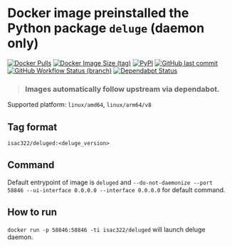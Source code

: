 # Docker image preinstalled the Python package `deluge` (daemon only)

[1]: https://hub.docker.com/r/isac322/deluged
[2]: https://pypi.org/project/deluge/
[3]: https://github.com/isac322/docker_image_deluged

[![Docker Pulls](https://img.shields.io/docker/pulls/isac322/deluged?logo=docker&style=flat-square)][1]
[![Docker Image Size (tag)](https://img.shields.io/docker/image-size/isac322/deluged/latest?logo=docker&style=flat-square)][1]
[![PyPI](https://img.shields.io/pypi/v/deluge?label=deluge&logo=python&style=flat-square)][2]
[![GitHub last commit](https://img.shields.io/github/last-commit/isac322/docker_image_deluged/master?logo=github&style=flat-square)][3]
[![GitHub Workflow Status (branch)](https://img.shields.io/github/workflow/status/isac322/docker_image_deluged/publish?logo=github&style=flat-square)][3]
[![Dependabpt Status](https://flat.badgen.net/github/dependabot/isac322/docker_image_deluged?icon=github)][3]

> ### Images automatically follow upstream via dependabot.

Supported platform: `linux/amd64`, `linux/arm64/v8`

## Tag format

`isac322/deluged:<deluge_version>`

## Command

Default entrypoint of image is `deluged` and `--do-not-daemonize --port 58846 --ui-interface 0.0.0.0 --interface 0.0.0.0` for default command.

## How to run

`docker run -p 58846:58846 -ti isac322/deluged` will launch deluge daemon.
